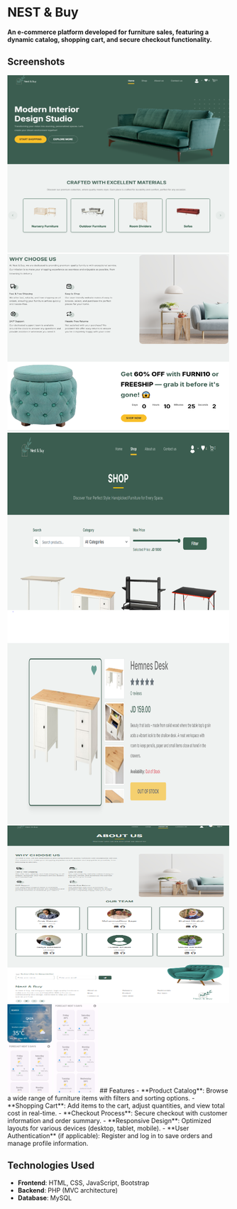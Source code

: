 # NEST & Buy

**An e-commerce platform developed for furniture sales, featuring a dynamic catalog, shopping cart, and secure checkout functionality.**





## Screenshots
<div>
<img src="https://github.com/shahedaltrakiah/Ecommerce-website/blob/main/public/images/home-image.PNG" width="500" height="400" >
<img src="https://github.com/shahedaltrakiah/Ecommerce-website/blob/main/public/images/home-image1.PNG" width="500" height="400" >

</div>
<div>
<img src="https://github.com/shahedaltrakiah/Ecommerce-website/blob/main/public/images/shop-img.PNG" width="500" height="400" >
<img src="https://github.com/shahedaltrakiah/Ecommerce-website/blob/main/public/images/shop-img2.PNG" width="500" height="480" >
<img src="https://github.com/shahedaltrakiah/Ecommerce-website/blob/main/public/images/about-img.PNG" width="500" height="400" >
</div>


<img src="https://github.com/Mousa-alaaldeen/Weathar-APP/blob/main/assets/images/screen4.jpg" width="100" height="200" >
<img src="https://github.com/Mousa-alaaldeen/Weathar-APP/blob/main/assets/images/screen5.jpg" width="100" height="200" >

</div>
## Features
- **Product Catalog**: Browse a wide range of furniture items with filters and sorting options.
- **Shopping Cart**: Add items to the cart, adjust quantities, and view total cost in real-time.
- **Checkout Process**: Secure checkout with customer information and order summary.
- **Responsive Design**: Optimized layouts for various devices (desktop, tablet, mobile).
- **User Authentication** (if applicable): Register and log in to save orders and manage profile information.

## Technologies Used
- **Frontend**: HTML, CSS, JavaScript, Bootstrap
- **Backend**: PHP (MVC architecture)
- **Database**: MySQL
